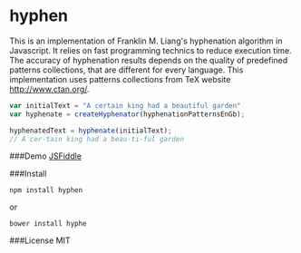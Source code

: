 hyphen
========

This is an implementation of Franklin M. Liang's hyphenation algorithm in Javascript. It relies on fast programming technics to reduce execution time. The accuracy of hyphenation results depends on the quality of predefined patterns collections, that are different for every language. This implementation uses patterns collections from TeX website http://www.ctan.org/.

```javascript
var initialText = "A certain king had a beautiful garden"
var hyphenate = createHyphenator(hyphenationPatternsEnGb);

hyphenatedText = hyphenate(initialText);
// A cer-tain king had a beau-ti-ful garden
```

###Demo
<a href="https://jsfiddle.net/ytiurin/ctwwwL0f/" target="_blank">JSFiddle</a>

###Install
```
npm install hyphen
```
or
```
bower install hyphe
```

###License
MIT
